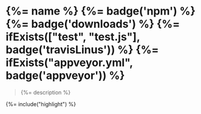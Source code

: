 # {%= name %} {%= badge('npm') %} {%= badge('downloads') %} {%= ifExists(["test", "test.js"], badge('travisLinus')) %} {%= ifExists("appveyor.yml", badge('appveyor')) %}

> {%= description %}

{%= include("highlight") %}
